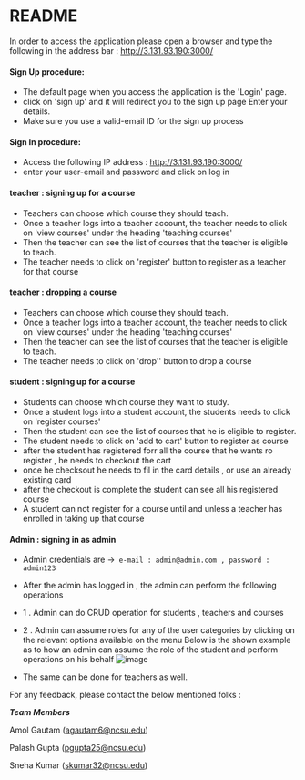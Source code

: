 # README

In order to access the application please open a browser and type the following in the address bar : http://3.131.93.190:3000/


#### Sign Up procedure: 

* The default page when you access the application is the 'Login' page.
* click on 'sign up' and it will redirect you to the sign up page
Enter your details. 
* Make sure you use a valid-email ID for the sign up process

#### Sign In procedure:
* Access the following IP address : http://3.131.93.190:3000/
* enter your user-email and password and click on log in


#### teacher : signing up for a course 
* Teachers can choose which course they should teach.
* Once a teacher logs into a teacher account, the teacher needs to click on 'view courses' under the heading 'teaching courses'
* Then the teacher can see the list of courses that the teacher is eligible to teach.
* The teacher needs to click on 'register' button to register as a teacher for that course

#### teacher : dropping a course 
* Teachers can choose which course they should teach.
* Once a teacher logs into a teacher account, the teacher needs to click on 'view courses' under the heading 'teaching courses'
* Then the teacher can see the list of courses that the teacher is eligible to teach.
* The teacher needs to click on 'drop'' button to drop a course


#### student : signing up for a course 
* Students can choose which course they want to study.
* Once a student logs into a student account, the students needs to click on 'register courses'
* Then the student can see the list of courses that he is eligible to register.
* The student needs to click on 'add to cart' button to register as course
* after the student has registered forr all the course that he wants ro register , he needs to checkout the cart
* once he checksout he needs to fil in the card details , or use an already existing card
* after the checkout is complete the student can see all his registered course
* A student can not register for a course until and unless a teacher has enrolled in taking up that course

#### Admin : signing in as admin
* Admin credentials are ->` e-mail : admin@admin.com , password : admin123`  
* After the admin has logged in , the admin can perform the following operations 
* 1 . Admin can do CRUD operation for students , teachers and courses
* 2 .  Admin can assume roles for any of the user categories by clicking on the relevant options available on the menu
Below is the shown example as to how an admin can assume the role of the student and perform operations on his behalf
![image](https://user-images.githubusercontent.com/7301586/93657919-bb745d00-fa04-11ea-9147-89772aa76ace.png)

* The same can be done for teachers as well.


For any feedback, please contact the below mentioned folks : 

***Team Members***

Amol Gautam (agautam6@ncsu.edu)

Palash Gupta (pgupta25@ncsu.edu)

Sneha Kumar (skumar32@ncsu.edu)

